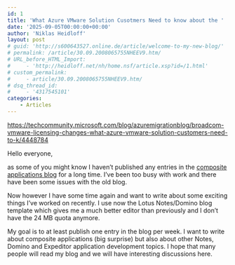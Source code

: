 ```yaml
---
id: 1
title: 'What Azure VMware Solution Cusotmers Need to know about the '
date: '2025-09-05T00:00:00+00:00'
author: 'Niklas Heidloff'
layout: post
# guid: 'http://s600643527.online.de/article/welcome-to-my-new-blog/'
# permalink: /article/30.09.2008065755NHEEV9.htm/
# URL_before_HTML_Import:
#     - 'http://heidloff.net/nh/home.nsf/article.xsp?id=/1.html'
# custom_permalink:
#     - article/30.09.2008065755NHEEV9.htm/
# dsq_thread_id:
#     - '4317545101'
categories:
    - Articles
---
```


https://techcommunity.microsoft.com/blog/azuremigrationblog/broadcom-vmware-licensing-changes-what-azure-vmware-solution-customers-need-to-k/4448784


Hello everyone,

as some of you might know I haven’t published any entries in the [composite applications blog](http://www.ibm.com/developerworks/blogs/page/CompApps) for a long time. I’ve been too busy with work and there have been some issues with the old blog.

Now however I have some time again and want to write about some exciting things I’ve worked on recently. I use now the Lotus Notes/Domino blog template which gives me a much better editor than previously and I don’t have the 24 MB quota anymore.

My goal is to at least publish one entry in the blog per week. I want to write about composite applications (big surprise) but also about other Notes, Domino and Expeditor application development topics. I hope that many people will read my blog and we will have interesting discussions here.